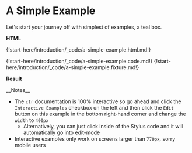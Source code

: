 # A Simple Example

Let's start your journey off with simplest of examples, a teal box.

__HTML__

{!start-here/introduction/_code/a-simple-example.html.md!}

<div class="cf"></div>

{!start-here/introduction/_code/a-simple-example.code.md!}
{!start-here/introduction/_code/a-simple-example.fixture.md!}

<div class="cf"></div>

__Result__
<div class="blue-box"></div>

<div data-space="50"></div>
__Notes__

+ The `ctr` documentation is 100% interactive so go ahead and click the `Interactive Examples` checkbox on the left and then click the `Edit` button on this example in the bottom right-hand corner and change the `width` to `400px`
    * Alternatively, you can just click inside of the Stylus code and it will automatically go into edit-mode
+ Interactive examples only work on screens larger than `770px`, sorry mobile users

<div class="end"></div>


